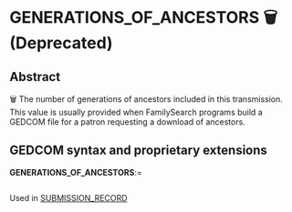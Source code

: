 ﻿# GENERATIONS_OF_ANCESTORS 🗑 (Deprecated)
## Abstract
&#x1F5D1; The number of generations of ancestors included in this transmission. This value is usually provided
when FamilySearch programs build a GEDCOM file for a patron requesting a download of ancestors.


## GEDCOM syntax and proprietary extensions

**GENERATIONS_OF_ANCESTORS**:=
<pre>
</pre>
Used in <a href=Ged.SUBMISSION_RECORD.md>SUBMISSION_RECORD</a><br />


